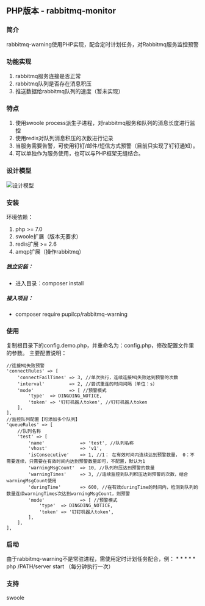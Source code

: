 ## PHP版本 - rabbitmq-monitor

### 简介
rabbitmq-warning使用PHP实现，配合定时计划任务，对Rabbitmq服务监控预警

### 功能实现
1. rabbitmq服务连接是否正常
2. rabbitmq队列是否存在消息积压
3. 推送数据给rabbitmq队列的速度（暂未实现）

### 特点
1. 使用swoole process派生子进程，对rabbitmq服务和队列的消息长度进行监控
2. 使用redis对队列消息积压的次数进行记录
3. 当服务需要告警，可使用钉钉/邮件/短信方式预警（目前只实现了钉钉通知）。
4. 可以单独作为服务使用，也可以与PHP框架无缝结合。

### 设计模型
![设计模型](docs/design.png)

### 安装
环境依赖：
1. php >= 7.0
2. swoole扩展（版本无要求）
3. redis扩展 >= 2.6
4. amqp扩展（操作rabbitmq）

##### 独立安装：

- 进入目录：composer install

##### 接入项目：
- composer require pupilcp/rabbitmq-warning


### 使用
复制根目录下的config.demo.php，并重命名为：config.php，修改配置文件里的参数。
主要配置说明：
```
//连接MQ失败预警
'connectRules' => [
    'connectFailTimes' => 3, //单次执行，连续连接MQ失败达到预警的次数
    'interval'         => 2, //尝试重连的时间间隔（单位：s）
    'mode'             => [ //预警模式
        'type'  => DINGDING_NOTICE,
        'token' => '钉钉机器人token', //钉钉机器人token
    ],
],
//监控队列配置【可添加多个队列】
'queueRules' => [
    //队列名称
    'test' => [
        'name'             => 'test', //队列名称
        'vhost'            => 'v1',
		'isConsecutive'    => 1, //1： 在有效时间内连续达到预警数量， 0：不需要连续，只需要在有效时间内达到预警数量即可，不配置，默认为1
        'warningMsgCount'  => 10, //队列积压达到预警的数量
        'warningTimes'     => 3, //连续监控到队列积压达到预警的次数，结合warningMsgCount使用
        'duringTime'       => 600, //在有效duringTime的时间内，检测到队列的数量连续warningTimes次达到warningMsgCount，则预警
        'mode'             => [ //预警模式
            'type'  => DINGDING_NOTICE,
            'token' => '钉钉机器人token',
        ],
    ],
],

```
### 启动
由于rabbitmq-warning不是常驻进程，需使用定时计划任务配合，例： * * * * * php /PATH/server start （每分钟执行一次）

### 支持
swoole

